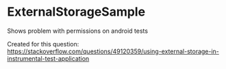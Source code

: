 # ExternalStorageSample
Shows problem with permissions on android tests

Created for this question: https://stackoverflow.com/questions/49120359/using-external-storage-in-instrumental-test-application